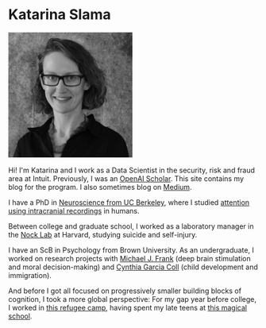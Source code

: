 # Katarina Slama

<img src="images/slama-headshot-2019-bw-small.jpg" alt="Kata" width="250"/>

Hi! I'm Katarina and I work as a Data Scientist in the security, risk and fraud area at Intuit. Previously, I was an [OpenAI Scholar](https://openai.com/blog/openai-scholars-spring-2020/). This site contains my blog for the program. I also sometimes blog on [Medium](https://katarinaslama.medium.com/).

I have a PhD in [Neuroscience from UC Berkeley](https://neuroscience.berkeley.edu/ph-d-program/),
where I studied [attention using intracranial recordings](https://scholar.google.com/citations?user=mOCKfhoAAAAJ&hl=en&oi=ao)
in humans.

Between college and graduate school, I worked as a laboratory manager in the
[Nock Lab](https://nocklab.fas.harvard.edu/research) at Harvard, studying suicide
and self-injury.

I have an ScB in Psychology from Brown University. As an undergraduate, I worked
on research projects with [Michael J. Frank](https://www.lnccbrown.com/) (deep
  brain stimulation and moral decision-making) and [Cynthia Garcia Coll](https://www.psychologicalscience.org/observer/champions-of-psychology-cynthia-garcia-coll)
  (child development and immigration).

And before I got all focused on progressively smaller building blocks of cognition, I took
a more global perspective: For my gap year before college, I worked in [this refugee camp](http://www.theborderconsortium.org/where-we-work/camps-in-thailand/mae-la-oon/), having spent my late teens at [this magical school](https://www.atlanticcollege.org/).
